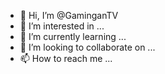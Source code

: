- 👋 Hi, I’m @GaminganTV
- 👀 I’m interested in ...
- 🌱 I’m currently learning ...
- 💞️ I’m looking to collaborate on ...
- 📫 How to reach me ...

<!---
GaminganTV/GaminganTV is a ✨ special ✨ repository because its `README.md` (this file) appears on your GitHub profile.
You can click the Preview link to take a look at your changes.
--->
